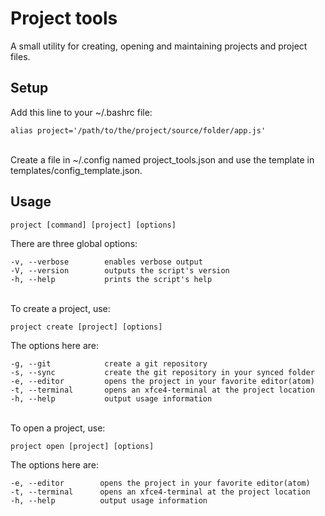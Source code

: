 # Project tools

A small utility for creating, opening and maintaining projects and project files.

## Setup
Add this line to your ~/.bashrc file:

    alias project='/path/to/the/project/source/folder/app.js'
<br>
Create a file in ~/.config named project_tools.json and use the template in templates/config_template.json.

## Usage
    project [command] [project] [options]
There are three global options:

    -v, --verbose        enables verbose output
    -V, --version        outputs the script's version
    -h, --help           prints the script's help
<br>
To create a project, use:

    project create [project] [options]
 The options here are:

    -g, --git            create a git repository
    -s, --sync           create the git repository in your synced folder
    -e, --editor         opens the project in your favorite editor(atom)
    -t, --terminal       opens an xfce4-terminal at the project location
    -h, --help           output usage information
<br>
To open a project, use:

    project open [project] [options]
The options here are:

    -e, --editor        opens the project in your favorite editor(atom)
    -t, --terminal      opens an xfce4-terminal at the project location
    -h, --help          output usage information
